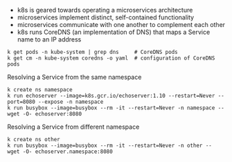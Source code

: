* k8s is geared towards operating a microservices architecture
* microservices implement distinct, self-contained functionality
* microservices communicate with one another to complement each other
* k8s runs CoreDNS (an implementation of DNS) that maps a Service name to an IP address

```
k get pods -n kube-system | grep dns     # CoreDNS pods
k get cm -n kube-system coredns -o yaml  # configuration of CoreDNS pods
```

Resolving a Service from the same namespace

```
k create ns namespace
k run echoserver --image=k8s.gcr.io/echoserver:1.10 --restart=Never --port=8080 --expose -n namespace
k run busybox --image=busybox --rm -it --restart=Never -n namespace -- wget -O- echoserver:8080
```

Resolving a Service from different namespace

```
k create ns other
k run busybox --image=busybox --rm -it --restart=Never -n other -- wget -O- echoserver.namespace:8080
```

